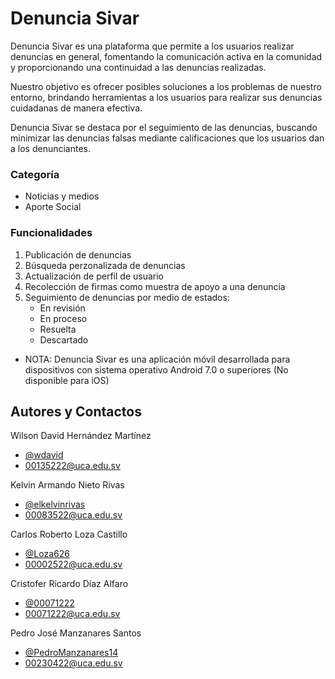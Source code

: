 
# Denuncia Sivar

Denuncia Sivar es una plataforma que permite a los usuarios realizar
denuncias en general, fomentando la comunicación activa en la comunidad y proporcionando
una continuidad a las denuncias realizadas.

Nuestro objetivo es ofrecer posibles soluciones a los problemas de nuestro entorno, brindando herramientas a los usuarios para realizar sus denuncias cuidadanas de manera efectiva.

Denuncia Sivar se destaca por el seguimiento de las denuncias, buscando minimizar las denuncias falsas mediante calificaciones que los usuarios dan a los denunciantes.

### Categoría

- Noticias y medios
- Aporte Social

### Funcionalidades
  1. Publicación de denuncias
  2. Búsqueda perzonalizada de denuncias
  3. Actualización de perfil de usuario
  4. Recolección de firmas como muestra de apoyo a una denuncia
  5. Seguimiento de denuncias por medio de estados:
     - En revisión
     - En proceso
     - Resuelta
     - Descartado   
- NOTA: Denuncia Sivar es una aplicación móvil desarrollada para dispositivos con sistema operativo Android 7.0 o superiores (No disponible para iOS)

## Autores y Contactos

Wilson David Hernández Martínez
- [@wdavid](https://www.github.com/wdavid)
- 00135222@uca.edu.sv

Kelvin Armando Nieto Rivas
- [@elkelvinrivas](https://www.github.com/elkelvinrivas)
- 00083522@uca.edu.sv

Carlos Roberto Loza Castillo
- [@Loza626](https://www.github.com/Loza626)
- 00002522@uca.edu.sv

Cristofer Ricardo Díaz Alfaro
- [@00071222](https://www.github.com/00071222)
- 00071222@uca.edu.sv

Pedro José Manzanares Santos
- [@PedroManzanares14](https://www.github.com/PedroManzanares14)
- 00230422@uca.edu.sv

